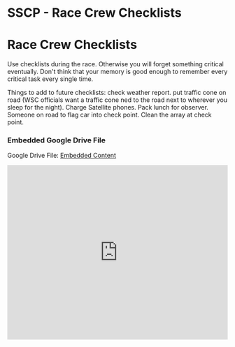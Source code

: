 # SSCP - Race Crew Checklists

# Race Crew Checklists

Use checklists during the race. Otherwise you will forget something critical eventually. Don't think that your memory is good enough to remember every critical task every single time. 

Things to add to future checklists: check weather report. put traffic cone on road (WSC officials want a traffic cone ned to the road next to wherever you sleep for the night). Charge Satellite phones. Pack lunch for observer. Someone on road to flag car into check point. Clean the array at check point.

[](https://drive.google.com/folderview?id=1pULpYc4kpItt8V9IZfMSD75oGM8oIBb4)

### Embedded Google Drive File

Google Drive File: [Embedded Content](https://drive.google.com/embeddedfolderview?id=1pULpYc4kpItt8V9IZfMSD75oGM8oIBb4#list)

<iframe width="100%" height="400" src="https://drive.google.com/embeddedfolderview?id=1pULpYc4kpItt8V9IZfMSD75oGM8oIBb4#list" frameborder="0"></iframe>

